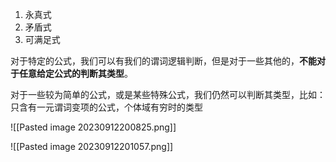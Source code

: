 1. 永真式
2. 矛盾式
3. 可满足式

对于特定的公式，我们可以有我们的谓词逻辑判断，但是对于一些其他的，**不能对于任意给定公式的判断其类型**。

对于一些较为简单的公式，或是某些特殊公式，我们仍然可以判断其类型，比如：只含有一元谓词变项的公式，个体域有穷时的类型


![[Pasted image 20230912200825.png]]

![[Pasted image 20230912201057.png]]